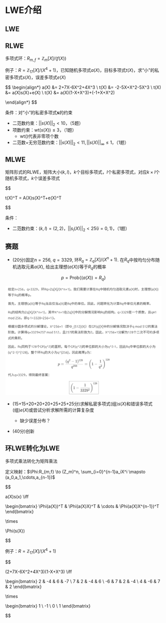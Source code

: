 # LWE介绍

## LWE

## RLWE

多项式环：$R_{m,f}=\mathbb{Z}_m[X]/(f(X))$

例子：$R=\mathbb{Z}_{17}[X]/(X^4+1)$，已知随机多项式$a(X)$，目标多项式$t(X)$，求“小”的私密多项式$s(X)$，误差多项式$e(X)$

$$
\begin{align*}
a(X) &= 2+7X-6X^2+4X^3 \\
t(X) &= -2-5X+X^2-5X^3 \\
t(X) &= a(X)s(X)+e(X)  \\
t(X) &= a(X)(1-X+X^3)+(-1+X+X^2)

\end{align*}
$$

条件：对“小”的私密多项式$\bm{s}$的约束

- 二范数约束：$||s(X)||_2 < 10$，（5题）
- 项数约束：$\text{wt}(s(X)) \le 3$，（1题）
  - wt()代表非零项个数
- 二范数+无穷范数约束：$||s(X)||_2 < 11,||s(X)||_\infty\le 1$，（1题）

## MLWE

矩阵形式的RLWE，矩阵大小$(k,l)$，$k$个目标多项式，$l$个私密多项式，对应$k\times l$个随机多项式，$k$个误差多项式

$$

t(X)^T = A(X)s(X)^T+e(X)^T

$$

条件：

- 二范数约束：$(k,l)=(2,2)$，$||s_i(X)||_2<25(i=0,1)$，（1题）

## 赛题

- (20分)固定$n=256$, $q=3329$, 环$R_q=\mathbb{Z}_q[X]/(X^n+1)$. 在$R_q$中按均匀分布随机选取元素$a(X)$, 给出主理想$(a(X))$等于$R_q$的概率

$$
p = \text{Prob}\{(a(X))=R_q\}
$$

![alt text](image.png)

- (15+15+20+20+20+25+25+25分)求解私密多项式(组)$s(X)$和错误多项式(组)$e(X)$或尝试分析求解所需的计算复杂度
  - 缺少误差分布？

- (40分)创新

## 环LWE转化为LWE

多项式乘法转化为矩阵乘法

定义映射：$\Phi:R_{m,f} \to (Z_m)^n, \sum_{i=0}^{n-1}a_iX^i \mapsto (a_0,a_1,\cdots,a_{n-1})$

$$

a(X)s(x) \iff

\begin{bmatrix}
\Phi(a(X))^T & \Phi(a(X)X)^T & \cdots & \Phi(a(X)X^{n-1})^T
\end{bmatrix}

\times

\Phi(s(X))

$$

例子：$R=\mathbb{Z}_{17}[X]/(X^4+1)$

$$

(2+7X-6X^2+4X^3)(1-X+X^3) \iff

\begin{bmatrix}
2  & -4 & 6  & -7 \\
7  & 2  & -4 & 6  \\
-6 & 7  & 2  & -4 \\
4  & -6 & 7  & 2
\end{bmatrix}

\times

\begin{bmatrix}
1  \\
-1 \\
0  \\
1
\end{bmatrix}

$$
